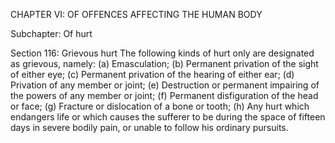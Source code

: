 CHAPTER VI: OF OFFENCES AFFECTING THE HUMAN BODY

Subchapter: Of hurt

Section 116: Grievous hurt
The following kinds of hurt only are designated as grievous, namely: (a) Emasculation; (b) Permanent privation of the sight of either eye; (c) Permanent privation of the hearing of either ear; (d) Privation of any member or joint; (e) Destruction or permanent impairing of the powers of any member or joint; (f) Permanent disfiguration of the head or face; (g) Fracture or dislocation of a bone or tooth; (h) Any hurt which endangers life or which causes the sufferer to be during the space of fifteen days in severe bodily pain, or unable to follow his ordinary pursuits.

